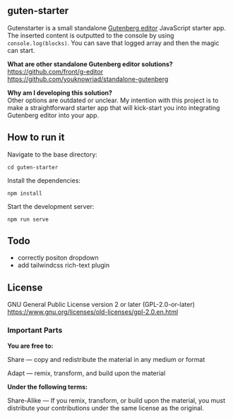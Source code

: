 guten-starter
---------

Gutenstarter is a small standalone [Gutenberg editor](https://github.com/WordPress/gutenberg) JavaScript starter app. The inserted content is outputted to the console by using `console.log(blocks)`. You can save that logged array and then the magic can start.

**What are other standalone Gutenberg editor solutions?**  
https://github.com/front/g-editor  
https://github.com/youknowriad/standalone-gutenberg  

**Why am I developing this solution?**  
Other options are outdated or unclear. My intention with this project is to make a straightforward starter app that will kick-start you into integrating Gutenberg editor into your app.

How to run it
---------

Navigate to the base directory:
```
cd guten-starter
```

Install the dependencies:
```
npm install
```

Start the development server:
```
npm run serve
```

Todo
---------

- correctly positon dropdown
- add tailwindcss rich-text plugin

License
---------

GNU General Public License version 2 or later (GPL-2.0-or-later)  
https://www.gnu.org/licenses/old-licenses/gpl-2.0.en.html

### Important Parts

**You are free to:**

Share — copy and redistribute the material in any medium or format  

Adapt — remix, transform, and build upon the material

**Under the following terms:**

Share-Alike — If you remix, transform, or build upon the material, you must distribute your contributions under the same license as the original.


